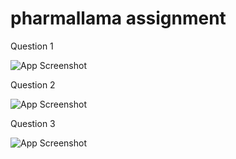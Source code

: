 
# pharmallama assignment






Question 1

![App Screenshot](https://drive.google.com/uc?export=view&id=1flN6e-VrcUw1wzQJpuXioGFGwqoGiWhn)

Question 2

![App Screenshot](https://drive.google.com/uc?export=view&id=1DuLnxejxxZKl5Tz4EG5t6KgNOeZgQIfh)

Question 3

![App Screenshot](https://drive.google.com/uc?export=view&id=1zE1KUX1-3SG9gyZjPqKJfznafYu3vubs)





